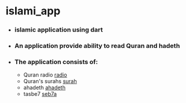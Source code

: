 # islami_app
* ### islamic application using dart
* ### An application provide ability to read Quran and hadeth
* ### The application consists of:
  * Quran radio
    [radio](assets/Screenshots/radio.jpg)
  * Quran's surahs
    [surah](assets/Screenshots/quran.jpg)
  * ahadeth
    [ahadeth](assets/Screenshots/ahadeth.jpg)
  * tasbe7
    [seb7a](assets/Screenshots/tasbe7.jpg)
